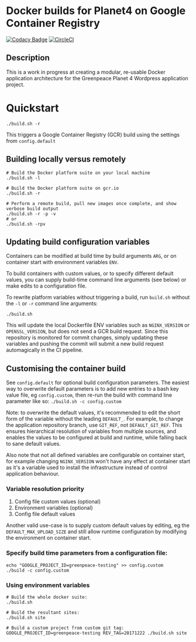 # Docker builds for Planet4 on Google Container Registry

[![Codacy Badge](https://api.codacy.com/project/badge/Grade/8c54834e6f1a4f3e864b5f8614347c01?branch=0-1-0)](https://www.codacy.com/app/Greenpeace/planet4-docker?utm_source=github.com&utm_medium=referral&utm_content=greenpeace/planet4-docker&utm_campaign=badger) [![CircleCI](https://circleci.com/gh/greenpeace/planet4-docker/tree/0-1-0.svg?style=shield)](https://circleci.com/gh/greenpeace/planet4-docker/tree/0-1-0)


## Description

This is a work in progress at creating a modular, re-usable Docker application architecture for the Greenpeace Planet 4 Wordpress application project.

# Quickstart

```
./build.sh -r
```

This triggers a Google Container Registry (GCR) build using the settings from `config.default`

## Building locally versus remotely
```
# Build the Docker platform suite on your local machine
./build.sh -l

# Build the Docker platform suite on gcr.io
./build.sh -r
```

```
# Perform a remote build, pull new images once complete, and show verbose build output
./build.sh -r -p -v
# or
./build.sh -rpv
```

## Updating build configuration variables

Containers can be modified at build time by build arguments `ARG`, or on container start with environment variables `ENV`.

To build containers with custom values, or to specify different default values, you can supply build-time command line arguments (see below) or make edits to a configuration file.

To rewrite platform variables without triggering a build, run `build.sh` without the `-l` or `-r` command line arguments:

```
./build.sh
```

This will update the local Dockerfile ENV variables such as `NGINX_VERSION` or `OPENSSL_VERSION`, but does not send a GCR build request. Since this repository is monitored for commit changes, simply updating these variables and pushing the commit will submit a new build request automagically in the CI pipeline.

## Customising the container build

See `config.default` for optional build configuration parameters. The easiest way to overwrite default parameters is to add new entries to a bash key value file, eg `config.custom`, then re-run the build with command line parameter like so: `./build.sh -c config.custom`

Note: to overwrite the default values, it's recommended to edit the short form of the variable without the leading `DEFAULT_`. For example, to change the application repository branch, use `GIT_REF`, not `DEFAULT_GIT_REF`. This ensures hierarchical resolution of variables from multiple sources, and enables the values to be configured at build and runtime, while falling back to sane default values.

Also note that not all defined variables are configurable on container start, for example changing `NGINX_VERSION` won't have any effect at container start as it's a variable used to install the infrastructure instead of control application behaviour.

### Variable resolution priority
1.  Config file custom values (optional)
2.  Environment variables (optional)
3.  Config file default values

Another valid use-case is to supply custom default values by editing, eg the `DEFAULT_MAX_UPLOAD_SIZE` and still allow runtime configuration by modifying the environment on container start.

### Specify build time parameters from a configuration file:
```
echo "GOOGLE_PROJECT_ID=greenpeace-testing" >> config.custom
./build -c config.custom

```
### Using environment variables
```
# Build the whole docker suite:
./build.sh

# Build the resultant sites:
./build.sh site

# Build a custom project from custom git tag:
GOOGLE_PROJECT_ID=greenpeace-testing REV_TAG=20171222 ./build.sh site
```
